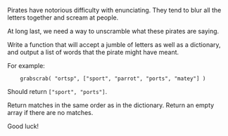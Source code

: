 Pirates have notorious difficulty with enunciating. They tend to blur all the letters together and scream at people.

At long last, we need a way to unscramble what these pirates are saying.

Write a function that will accept a jumble of letters as well as a dictionary, and output a list of words that the pirate might have meant.

For example:

        grabscrab( "ortsp", ["sport", "parrot", "ports", "matey"] )

Should return `["sport", "ports"]`.

Return matches in the same order as in the dictionary. Return an empty array if there are no matches.

Good luck!